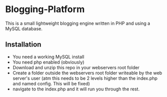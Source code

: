 # Blogging-Platform

This is a small lightweight blogging engine written in PHP and using a MySQL database.

## Installation

- You need a working MySQL install
- You need php enabled (obviously)
- Download and unzip this repo in your webservers root folder
- Create a folder outside the webservers root folder writeable by the web server's user (atm this needs to be 2 levels higher than the index.php and named config. This will be fixed)
- navigate to the index.php and it will run you through the rest.